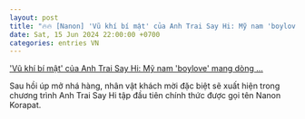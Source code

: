```yaml
---
layout: post
title: "🔥🔥 [Nanon] 'Vũ khí bí mật' của Anh Trai Say Hi: Mỹ nam 'boylove' mang dòng ..."
date: Sat, 15 Jun 2024 22:00:00 +0700
categories: entries VN
---
```

['Vũ khí bí mật' của Anh Trai Say Hi: Mỹ nam 'boylove' mang dòng ...](https://kenh14.vn/vu-khi-bi-mat-cua-anh-trai-say-hi-my-nam-boylove-mang-dong-mau-viet-la-em-ho-cua-1-thi-sinh-the-face-vietnam-20240615130724169.chn)

Sau hồi úp mở nhá hàng, nhân vật khách mời đặc biệt sẽ xuất hiện trong chương trình Anh Trai Say Hi tập đầu tiên chính thức được gọi tên Nanon Korapat.

